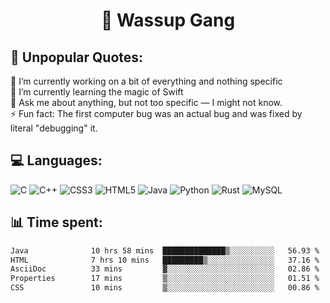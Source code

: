 <h1 align="center">👋 Wassup Gang</h2>

## 💬 Unpopular Quotes:
🔭 I’m currently working on a bit of everything and nothing specific<br>
🌱 I’m currently learning the magic of Swift<br>
💬 Ask me about anything, but not too specific — I might not know.<br>
⚡ Fun fact: The first computer bug was an actual bug and was fixed by literal "debugging" it.<br>


## 💻 Languages:
![C](https://img.shields.io/badge/c-%2300599C.svg?style=for-the-badge&logo=c&logoColor=white) 
![C++](https://img.shields.io/badge/c++-%2300599C.svg?style=for-the-badge&logo=c%2B%2B&logoColor=white) 
![CSS3](https://img.shields.io/badge/css3-%231572B6.svg?style=for-the-badge&logo=css3&logoColor=white) 
![HTML5](https://img.shields.io/badge/html5-%23E34F26.svg?style=for-the-badge&logo=html5&logoColor=white) 
![Java](https://img.shields.io/badge/java-%23ED8B00.svg?style=for-the-badge&logo=openjdk&logoColor=white) 
![Python](https://img.shields.io/badge/python-3670A0?style=for-the-badge&logo=python&logoColor=ffdd54) 
![Rust](https://img.shields.io/badge/rust-%23000000.svg?style=for-the-badge&logo=rust&logoColor=white) 
![MySQL](https://img.shields.io/badge/mysql-4479A1.svg?style=for-the-badge&logo=mysql&logoColor=white)

## 📊 Time spent:
<!--START_SECTION:waka-->

```txt
Java              10 hrs 58 mins  ██████████████▒░░░░░░░░░░   56.93 %
HTML              7 hrs 10 mins   █████████▒░░░░░░░░░░░░░░░   37.16 %
AsciiDoc          33 mins         ▓░░░░░░░░░░░░░░░░░░░░░░░░   02.86 %
Properties        17 mins         ▒░░░░░░░░░░░░░░░░░░░░░░░░   01.51 %
CSS               10 mins         ▒░░░░░░░░░░░░░░░░░░░░░░░░   00.86 %
```

<!--END_SECTION:waka-->

<!-- Proudly created with GPRM ( https://gprm.itsvg.in ) -->
